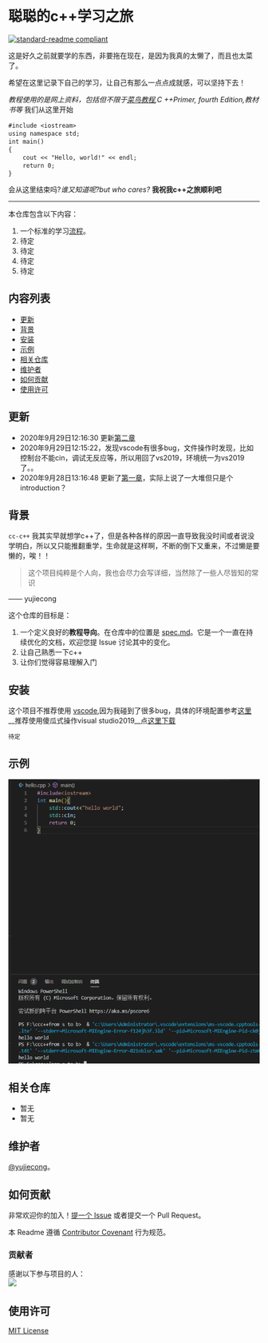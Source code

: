 # 聪聪的c++学习之旅

[![standard-readme compliant](https://img.shields.io/badge/readme%20style-standard-brightgreen.svg?style=flat-square)](https://github.com/yujiecong/cc-c51-learning)

这是好久之前就要学的东西，非要拖在现在，是因为我真的太懒了，而且也太菜了。

希望在这里记录下自己的学习，让自己有那么一点点成就感，可以坚持下去！  


_教程使用的是网上资料，包括但不限于[菜鸟教程](https://www.runoob.com/cplusplus/cpp-tutorial.html),C ++Primer, fourth Edition,教材书等_
我们从这里开始
```
#include <iostream>
using namespace std;
int main()
{
    cout << "Hello, world!" << endl;
    return 0;
}
```
会从这里结束吗?_谁又知道呢?but who cares?_
__我祝我c++之旅顺利吧__
***
本仓库包含以下内容：

1. 一个标准的学习[流程](spec.md)。
2. 待定
3. 待定
4. 待定
5. 待定

## 内容列表
- [更新](#更新)
- [背景](#背景)
- [安装](#安装)
- [示例](#示例)
- [相关仓库](#相关仓库)
- [维护者](#维护者)
- [如何贡献](#如何贡献)
- [使用许可](#使用许可)
## 更新
- 2020年9月29日12:16:30 更新[第二章](https://github.com/yujiecong/yjc-cpp-from-s-to-b/tree/master/contents/%E7%AC%AC%E4%BA%8C%E7%AB%A0%20C%2B%2B%E5%9F%BA%E7%A1%80)
- 2020年9月29日12:15:22，发现vscode有很多bug，文件操作时发现，比如控制台不能cin，调试无反应等，所以用回了vs2019，环境统一为vs2019了。。
- 2020年9月28日13:16:48 更新了[第一章](https://github.com/yujiecong/yjc-cpp-from-s-to-b/tree/master/contents/%E7%AC%AC%E4%B8%80%E7%AB%A0%20C%2B%2B%E4%B8%8E%E9%9D%A2%E5%90%91%E5%AF%B9%E8%B1%A1%E7%A8%8B%E5%BA%8F%E8%AE%BE%E8%AE%A1%E6%A6%82%E8%BF%B0)，实际上说了一大堆但只是个introduction？

## 背景

`cc-c++` 我其实早就想学c++了，但是各种各样的原因一直导致我没时间或者说没学明白，所以又只能推翻重学，生命就是这样啊，不断的倒下又重来，不过懒是要懒的，唉！！

> 这个项目纯粹是个人向，我也会尽力会写详细，当然除了一些人尽皆知的常识  

—— yujiecong

这个仓库的目标是：

1. 一个定义良好的**教程导向**。在仓库中的位置是 [spec.md](spec.md)。它是一个一直在持续优化的文档，欢迎您提 Issue 讨论其中的变化。
2. 让自己熟悉一下c++
3. 让你们觉得容易理解入门

## 安装

这个项目不推荐使用 [vscode](https://code.visualstudio.com/),因为我碰到了很多bug，具体的环境配置参考[这里](https://www.php.cn/tool/vscode/441244.html)
__推荐使用傻瓜式操作visual studio2019__点[这里下载](https://visualstudio.microsoft.com/zh-hans/downloads/)

```sh
待定
```


## 示例
![img](img/1.png)

## 相关仓库

- 暂无
- 暂无

## 维护者

[@yujiecong](https://github.com/yujiecong)。

## 如何贡献

非常欢迎你的加入！[提一个 Issue](https://github.com/yujiecong/cc-c51-learning/issues/new) 或者提交一个 Pull Request。


本 Readme 遵循 [Contributor Covenant](http://contributor-covenant.org/version/1/3/0/) 行为规范。

### 贡献者

感谢以下参与项目的人：  
<a href="graphs/contributors"><img src="https://avatars2.githubusercontent.com/u/44287052?s=60&amp;v=4" /></a>


## 使用许可
[MIT License](https://github.com/yujiecong/yjc-c--from-s-to-b/blob/master/LICENSE)
